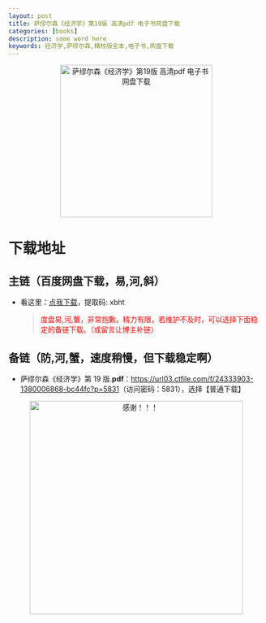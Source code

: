 ```yaml
---
layout: post
title: 萨缪尔森《经济学》第19版 高清pdf 电子书网盘下载
categories: [books]
description: some word here
keywords: 经济学,萨缪尔森,精校版全本,电子书,网盘下载
---
```


<div align="center"><img src="https://qweree.cn/wp-content/uploads/2024/10/jing-ji-xue.jpg" alt="萨缪尔森《经济学》第19版 高清pdf 电子书网盘下载" width="300px" height="auto"></div>

# 下载地址

## 主链（百度网盘下载，易,河,斜）

- 看这里：[点我下载](https://pan.baidu.com/s/1iMXUbSbtZQZjDcqDmnWUyw?pwd=xbht)，提取码: xbht

  > <p style="color:red" >度盘易,河,蟹，非常抱歉。精力有限，若维护不及时，可以选择下面稳定的备链下载。（或留言让博主补链）</p>

## 备链（防,河,蟹，速度稍慢，但下载稳定啊）

- 萨缪尔森《经济学》第 19 版.**pdf**：<https://url03.ctfile.com/f/24333903-1380006868-bc44fc?p=5831>（访问密码：5831），选择【普通下载】

<div align="center"><img src="https://pic.imgdb.cn/item/661246bf68eb935713c7f81c.gif" alt="感谢！！！" width="420px" height="auto"/></div>
